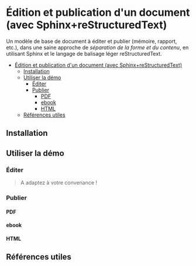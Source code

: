 # Édition et publication d'un document (avec Sphinx+reStructuredText)

Un modèle de base de document à éditer et publier (mémoire, rapport, etc.), dans une saine approche de *séparation de la forme et du contenu*, en utilisant Sphinx et le langage de balisage léger reStructuredText.

- [Édition et publication d'un document (avec Sphinx+reStructuredText)](#édition-et-publication-dun-document-avec-sphinxrestructuredtext)
  - [Installation](#installation)
  - [Utiliser la démo](#utiliser-la-démo)
    - [Éditer](#éditer)
    - [Publier](#publier)
      - [PDF](#pdf)
      - [ebook](#ebook)
      - [HTML](#html)
  - [Références utiles](#références-utiles)


## Installation

## Utiliser la démo

### Éditer


> A adaptez à votre convenance !

### Publier

#### PDF
#### ebook
#### HTML



## Références utiles
